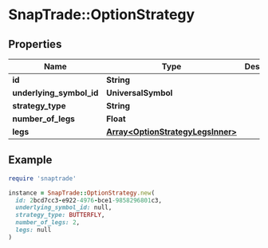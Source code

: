 # SnapTrade::OptionStrategy

## Properties

| Name | Type | Description | Notes |
| ---- | ---- | ----------- | ----- |
| **id** | **String** |  | [optional] |
| **underlying_symbol_id** | **UniversalSymbol** |  | [optional] |
| **strategy_type** | **String** |  | [optional] |
| **number_of_legs** | **Float** |  | [optional] |
| **legs** | [**Array&lt;OptionStrategyLegsInner&gt;**](OptionStrategyLegsInner.md) |  | [optional] |

## Example

```ruby
require 'snaptrade'

instance = SnapTrade::OptionStrategy.new(
  id: 2bcd7cc3-e922-4976-bce1-9858296801c3,
  underlying_symbol_id: null,
  strategy_type: BUTTERFLY,
  number_of_legs: 2,
  legs: null
)
```

